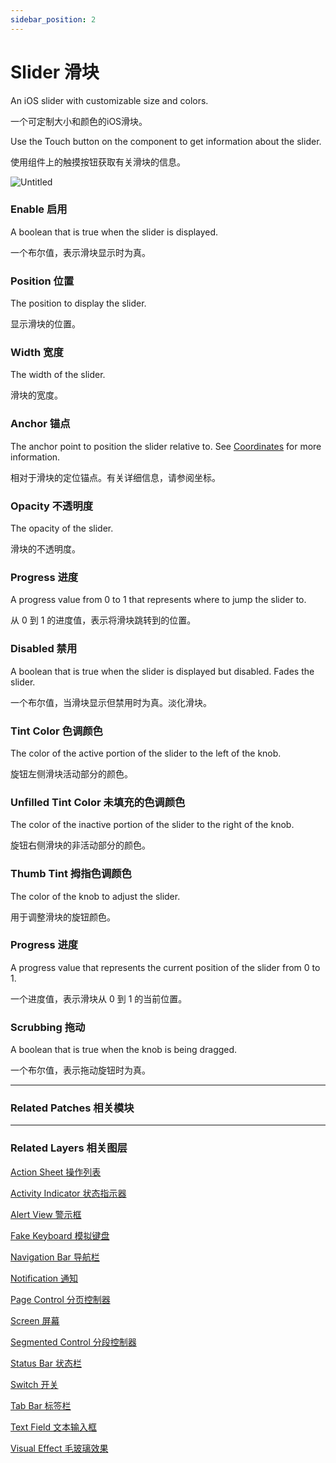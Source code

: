 ```yaml
---
sidebar_position: 2
---
```


# Slider 滑块

An iOS slider with customizable size and colors.

一个可定制大小和颜色的iOS滑块。

Use the Touch button on the component to get information about the slider.

使用组件上的触摸按钮获取有关滑块的信息。

![Untitled](https://s3.us-west-2.amazonaws.com/secure.notion-static.com/1db7f6a7-79d4-4418-bf08-8a0d5137076e/Untitled.png?X-Amz-Algorithm=AWS4-HMAC-SHA256&X-Amz-Content-Sha256=UNSIGNED-PAYLOAD&X-Amz-Credential=AKIAT73L2G45EIPT3X45%2F20220602%2Fus-west-2%2Fs3%2Faws4_request&X-Amz-Date=20220602T190829Z&X-Amz-Expires=86400&X-Amz-Signature=8e2868b17bc505eb3e3f1f611f58f570393ff1382cb7c669ccb7043022a96de7&X-Amz-SignedHeaders=host&response-content-disposition=filename%20%3D%22Untitled.png%22&x-id=GetObject)

### Enable 启用

A boolean that is true when the slider is displayed.

一个布尔值，表示滑块显示时为真。

### Position 位置

The position to display the slider.

显示滑块的位置。

### Width 宽度

The width of the slider.

滑块的宽度。

### Anchor 锚点

The anchor point to position the slider relative to. See [Coordinates](./../Concepts/Coordinates.md) for more information.

相对于滑块的定位锚点。有关详细信息，请参阅坐标。

### Opacity 不透明度

The opacity of the slider.

滑块的不透明度。

### Progress 进度

A progress value from 0 to 1 that represents where to jump the slider to.

从 0 到 1 的进度值，表示将滑块跳转到的位置。

### Disabled 禁用

A boolean that is true when the slider is displayed but disabled. Fades the slider.

一个布尔值，当滑块显示但禁用时为真。淡化滑块。

### Tint Color 色调颜色

The color of the active portion of the slider to the left of the knob.

旋钮左侧滑块活动部分的颜色。

### Unfilled Tint Color 未填充的色调颜色

The color of the inactive portion of the slider to the right of the knob.

旋钮右侧滑块的非活动部分的颜色。

### Thumb Tint 拇指色调颜色

The color of the knob to adjust the slider.

用于调整滑块的旋钮颜色。

### Progress 进度

A progress value that represents the current position of the slider from 0 to 1.

一个进度值，表示滑块从 0 到 1 的当前位置。

### Scrubbing 拖动

A boolean that is true when the knob is being dragged.

一个布尔值，表示拖动旋钮时为真。

------

### Related Patches 相关模块

------

### Related Layers 相关图层

[Action Sheet 操作列表](./Action%20Sheet.md)

[Activity Indicator 状态指示器](./Activity%20Indicator.md)

[Alert View 警示框](./Alert%20View.md)

[Fake Keyboard 模拟键盘](./Fake%20Keyboard.md)

[Navigation Bar 导航栏](./Navigation%20Bar.md)

[Notification 通知](./Notification.md)

[Page Control 分页控制器](./Page%20Control.md)

[Screen 屏幕](./Screen.md)

[Segmented Control 分段控制器](./Segmented%20Control.md)

[Status Bar 状态栏](./Status%20bar.md)

[Switch 开关](./Switch.md)

[Tab Bar 标签栏](./Tab%20Bar.md)

[Text Field 文本输入框](./Text%20Field.md)

[Visual Effect 毛玻璃效果](./Visual%20Effect.md)
